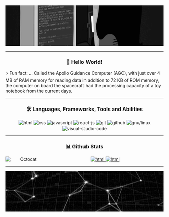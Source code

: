 <!-- This readme was created by Gabriel Coutinho - https://github.com/gabriel-079 -->

<div align="center">
    <img src="one.gif" height="130em" alt="programmer gif">
</div>

<hr>

<div>
    <h3 align="center">👋 Hello World!</h3>
    <p>⚡ Fun fact: ... Called the Apollo Guidance Computer (AGC), with just over 4 MB of RAM memory for reading data in
        addition to 72 KB of ROM memory, the computer on board the spacecraft had the processing capacity of a toy
        notebook from the current days.</p>
</div>

<hr>

<div align="center">
    <h3>🛠 Languages, Frameworks, Tools and Abilities</h3>
    <img src="https://cdn.jsdelivr.net/gh/devicons/devicon/icons/html5/html5-original.svg" height="35" width="45"
        align="center" alt="html">
    <img src="https://cdn.jsdelivr.net/gh/devicons/devicon/icons/css3/css3-original.svg" height="35" width="45"
        align="center" alt="css">
    <img src="https://cdn.jsdelivr.net/gh/devicons/devicon/icons/javascript/javascript-original.svg" height="35"
        width="45" align="center" alt="javascript">
    <img src="https://cdn.jsdelivr.net/gh/devicons/devicon/icons/react/react-original.svg" height="35" width="45"
        align="center" alt="react-js">
    <img src="https://cdn.jsdelivr.net/gh/devicons/devicon/icons/git/git-original.svg" height="35" width="45"
        align="center" alt="git">
    <img src="https://cdn.jsdelivr.net/gh/devicons/devicon/icons/github/github-original.svg" height="35" width="45"
        align="center" alt="github">
    <img src="https://cdn.jsdelivr.net/gh/devicons/devicon/icons/linux/linux-original.svg" height="35" width="45"
        align="center" alt="gnu/linux">
    <img src="https://cdn.jsdelivr.net/gh/devicons/devicon/icons/vscode/vscode-original.svg" height="35" width="45"
        align="center" alt="visual-studio-code">
</div>

<hr>

<div align="center">
    <h3>📊 Github Stats</h3>
    <img src='https://github.com/gabriel-079/gabriel-079/blob/main/octocat.gif' width='130' align='left' alt="Octocat">
    <a href="https://github.com/gabriel-079">
        <img src="https://github-readme-stats.vercel.app/api?username=gabriel-079&show_icons=true&theme=tokyonight&include_all_commits=true&count_private=true"
            height="135em" alt="html">
        <img src="https://github-readme-stats.vercel.app/api/top-langs/?username=gabriel-079&layout=compact&langs_count=7&theme=tokyonight"
            height="135em" alt="html">
</div>

<hr>

<div align="center">
    <img src="two.gif" height="130em" alt="binary code">
</div>

<!-- This readme was created by Gabriel Coutinho - https://github.com/gabriel-079 -->
